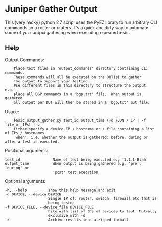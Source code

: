 # Juniper Gather Output

This (very hacky) python 2.7 script uses the PyEZ library to run arbitrary CLI commands
on a router or routers.  It's a quick and dirty way to automate some of your output
gathering when executing repeated tests.

## Help
Output Commands:

        Place text files in 'output_commands' directory containing CLI commands.
        These commands will all be executed on the DUT(s) to gather 
        the output to support your testing.
        Use different files in this directory to structure the output.  e.g.
        place all BGP commands in a 'bgp.txt' file.  When output is gathered
        all output per DUT will then be stored in a 'bgp.txt' out file.

Usage:

        basic_output_gather.py test_id output_time (-d FQDN / IP | -f file_of_IPs) [-z]
        Either specify a device IP / hostname or a file containing a list of IPs / hostnames
        'when': i.e. whether the output is gathered: before, during or after a test is executed.


Positional arguments:

    test_id               Name of test being executed e.g '1.1.1-Blah'
    output_time           When output is being gathered e.g. 'pre', 'during' or
                          'post' test execution

Optional arguments:

    -h, --help          show this help message and exit
    -d DEVICE, --device DEVICE
                        Single IP of: router, switch, firewall etc that is
                        being tested
    -f DEVICE_FILE, --device_file DEVICE_FILE
                        File with list of IPs of devices to test. Mutually
                        exclusive with -d
    -z                  Archive results into a zipped tarball

